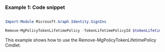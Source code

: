 ### Example 1: Code snippet

```powershell

Import-Module Microsoft.Graph.Identity.SignIns

Remove-MgPolicyTokenLifetimePolicy -TokenLifetimePolicyId $tokenLifetimePolicyId

```
This example shows how to use the Remove-MgPolicyTokenLifetimePolicy Cmdlet.

